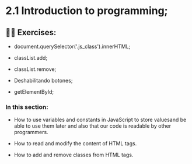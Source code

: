 # 2.1 Introduction to programming;

## 👨‍💻 Exercises:

* document.querySelector('.js_class').innerHTML;

* classList.add;

* classList.remove;

* Deshabilitando botones;

* getElementById;

### In this section: 

* How to use variables and constants in JavaScript to store values ​​and be able to use them later and also that our code is readable by other programmers.

* How to read and modify the content of HTML tags.
* How to add and remove classes from HTML tags.